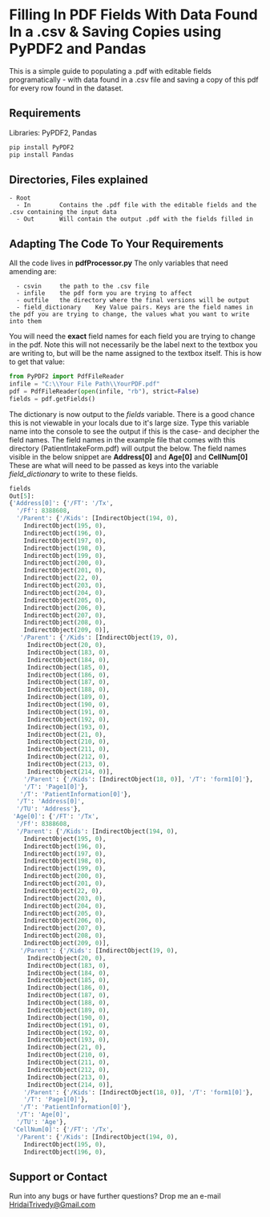 # Filling In PDF Fields With Data Found In a .csv & Saving Copies using PyPDF2 and Pandas

This is a simple guide to populating a .pdf with editable fields programatically - with data found in a .csv file and saving a copy of this pdf for every row found in the dataset.

## Requirements
Libraries: PyPDF2, Pandas
```python
pip install PyPDF2
pip install Pandas
```

## Directories, Files explained
```
- Root
  - In        Contains the .pdf file with the editable fields and the .csv containing the input data
  - Out       Will contain the output .pdf with the fields filled in
```

## Adapting The Code To Your Requirements
All the code lives in **pdfProcessor.py**
The only variables that need amending are:
```
  - csvin     the path to the .csv file
  - infile    the pdf form you are trying to affect
  - outfile   the directory where the final versions will be output
  - field_dictionary    Key Value pairs. Keys are the field names in the pdf you are trying to change, the values what you want to write into them
```
You will need the **exact** field names for each field you are trying to change in the pdf. Note this will not necessarily be the label next to the textbox you are writing to, but will be the name assigned to the textbox itself. This is how to get that value:

```python
from PyPDF2 import PdfFileReader
infile = "C:\\Your File Path\\YourPDF.pdf"
pdf = PdfFileReader(open(infile, "rb"), strict=False)
fields = pdf.getFields()
```
The dictionary is now output to the _fields_ variable. There is a good chance this is not viewable in your locals due to it's large size. Type this variable name into the console to see the output if this is the case- and decipher the field names. The field names in the example file that comes with this directory (PatientIntakeForm.pdf) will output the below. The field names visible in the below snippet are __Address[0]__ and __Age[0]__ and __CellNum[0]__
These are what will need to be passed as keys into the variable _field_dictionary_ to write to these fields.

```python
fields
Out[5]: 
{'Address[0]': {'/FT': '/Tx',
  '/Ff': 8388608,
  '/Parent': {'/Kids': [IndirectObject(194, 0),
    IndirectObject(195, 0),
    IndirectObject(196, 0),
    IndirectObject(197, 0),
    IndirectObject(198, 0),
    IndirectObject(199, 0),
    IndirectObject(200, 0),
    IndirectObject(201, 0),
    IndirectObject(22, 0),
    IndirectObject(203, 0),
    IndirectObject(204, 0),
    IndirectObject(205, 0),
    IndirectObject(206, 0),
    IndirectObject(207, 0),
    IndirectObject(208, 0),
    IndirectObject(209, 0)],
   '/Parent': {'/Kids': [IndirectObject(19, 0),
     IndirectObject(20, 0),
     IndirectObject(183, 0),
     IndirectObject(184, 0),
     IndirectObject(185, 0),
     IndirectObject(186, 0),
     IndirectObject(187, 0),
     IndirectObject(188, 0),
     IndirectObject(189, 0),
     IndirectObject(190, 0),
     IndirectObject(191, 0),
     IndirectObject(192, 0),
     IndirectObject(193, 0),
     IndirectObject(21, 0),
     IndirectObject(210, 0),
     IndirectObject(211, 0),
     IndirectObject(212, 0),
     IndirectObject(213, 0),
     IndirectObject(214, 0)],
    '/Parent': {'/Kids': [IndirectObject(18, 0)], '/T': 'form1[0]'},
    '/T': 'Page1[0]'},
   '/T': 'PatientInformation[0]'},
  '/T': 'Address[0]',
  '/TU': 'Address'},
 'Age[0]': {'/FT': '/Tx',
  '/Ff': 8388608,
  '/Parent': {'/Kids': [IndirectObject(194, 0),
    IndirectObject(195, 0),
    IndirectObject(196, 0),
    IndirectObject(197, 0),
    IndirectObject(198, 0),
    IndirectObject(199, 0),
    IndirectObject(200, 0),
    IndirectObject(201, 0),
    IndirectObject(22, 0),
    IndirectObject(203, 0),
    IndirectObject(204, 0),
    IndirectObject(205, 0),
    IndirectObject(206, 0),
    IndirectObject(207, 0),
    IndirectObject(208, 0),
    IndirectObject(209, 0)],
   '/Parent': {'/Kids': [IndirectObject(19, 0),
     IndirectObject(20, 0),
     IndirectObject(183, 0),
     IndirectObject(184, 0),
     IndirectObject(185, 0),
     IndirectObject(186, 0),
     IndirectObject(187, 0),
     IndirectObject(188, 0),
     IndirectObject(189, 0),
     IndirectObject(190, 0),
     IndirectObject(191, 0),
     IndirectObject(192, 0),
     IndirectObject(193, 0),
     IndirectObject(21, 0),
     IndirectObject(210, 0),
     IndirectObject(211, 0),
     IndirectObject(212, 0),
     IndirectObject(213, 0),
     IndirectObject(214, 0)],
    '/Parent': {'/Kids': [IndirectObject(18, 0)], '/T': 'form1[0]'},
    '/T': 'Page1[0]'},
   '/T': 'PatientInformation[0]'},
  '/T': 'Age[0]',
  '/TU': 'Age'},
 'CellNum[0]': {'/FT': '/Tx',
  '/Parent': {'/Kids': [IndirectObject(194, 0),
    IndirectObject(195, 0),
    IndirectObject(196, 0),
```

## Support or Contact
Run into any bugs or have further questions? Drop me an e-mail HridaiTrivedy@Gmail.com
